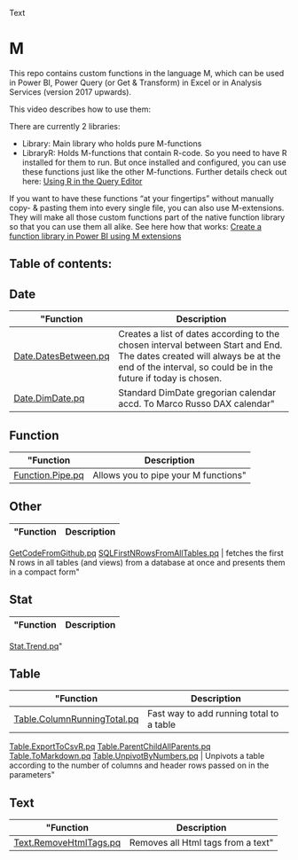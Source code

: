 Text
# M
This repo contains custom functions in the language M, which can be used in Power BI, Power Query (or Get & Transform) in Excel or in Analysis Services (version 2017 upwards).  

This video describes how to use them:  

There are currently 2 libraries:   
+ Library: Main library who holds pure M-functions
+ LibraryR: Holds M-functions that contain R-code. So you need to have R installed for them to run. But once installed and configured, you can use these functions just like the other M-functions. Further details check out here: [Using R in the Query Editor]( https://docs.microsoft.com/en-us/power-bi/desktop-r-in-query-editor)   

If you want to have these functions “at your fingertips” without manually copy- & pasting them into every single file, you can also use M-extensions. They will make all those custom functions part of the native function library so that you can use them all alike. See here how that works: [Create a function library in Power BI using M extensions](http://www.thebiccountant.com/2017/10/06/create-a-function-library-in-power-bi-using-m-extensions/) 


## Table of contents:
 
## Date
"Function | Description
-------- | -----------
[Date.DatesBetween.pq](https://github.com/ImkeF/M/blob/master/Library/Date.DatesBetween.pq) | Creates a list of dates according to the chosen interval between Start and End. The dates created will always be at the end of the interval, so could be in the future if today is chosen.
[Date.DimDate.pq](https://github.com/ImkeF/M/blob/master/Library/Date.DimDate.pq) | Standard DimDate gregorian calendar accd. To Marco Russo DAX calendar"
## Function
"Function | Description
-------- | -----------
[Function.Pipe.pq](https://github.com/ImkeF/M/blob/master/Library/Function.Pipe.pq) | Allows you to pipe your M functions"
## Other
"Function | Description
-------- | -----------
[GetCodeFromGithub.pq](https://github.com/ImkeF/M/blob/master/Library/GetCodeFromGithub.pq)
[SQLFirstNRowsFromAllTables.pq](https://github.com/ImkeF/M/blob/master/Library/SQLFirstNRowsFromAllTables.pq) | fetches the first N rows in all tables (and views) from a database at once and presents them in a compact form"
## Stat
"Function | Description
-------- | -----------
[Stat.Trend.pq](https://github.com/ImkeF/M/blob/master/Library/Stat.Trend.pq)"
## Table
"Function | Description
-------- | -----------
[Table.ColumnRunningTotal.pq](https://github.com/ImkeF/M/blob/master/Library/Table.ColumnRunningTotal.pq) | Fast way to add running total to a table
[Table.ExportToCsvR.pq](https://github.com/ImkeF/M/blob/master/Library/Table.ExportToCsvR.pq)
[Table.ParentChildAllParents.pq](https://github.com/ImkeF/M/blob/master/Library/Table.ParentChildAllParents.pq)
[Table.ToMarkdown.pq](https://github.com/ImkeF/M/blob/master/Library/Table.ToMarkdown.pq)
[Table.UnpivotByNumbers.pq](https://github.com/ImkeF/M/blob/master/Library/Table.UnpivotByNumbers.pq) | Unpivots a table according to the number of columns and header rows passed on in the parameters"
## Text
"Function | Description
-------- | -----------
[Text.RemoveHtmlTags.pq](https://github.com/ImkeF/M/blob/master/Library/Text.RemoveHtmlTags.pq) | Removes all Html tags from a text"
